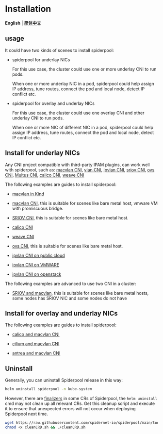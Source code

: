# Installation

**English** | [**简体中文**](./install-zh_CN.md)

## usage

It could have two kinds of scenes to install spiderpool:

* spiderpool for underlay NICs

    For this use case, the cluster could use one or more underlay CNI to run pods.

    When one or more underlay NIC in a pod, spiderpool could help assign IP address, tune routes, connect the pod and local node, detect IP conflict etc.

* spiderpool for overlay and underlay NICs

    For this use case, the cluster could use one overlay CNI and other underlay CNI to run pods.

    When one or more NIC of different NIC in a pod, spiderpool could help assign IP address, tune routes, connect the pod and local node, detect IP conflict etc.

## Install for underlay NICs

Any CNI project compatible with third-party IPAM plugins, can work well with spiderpool, such as:
[macvlan CNI](https://github.com/containernetworking/plugins/tree/main/plugins/main/macvlan), 
[vlan CNI](https://github.com/containernetworking/plugins/tree/main/plugins/main/vlan), 
[ipvlan CNI](https://github.com/containernetworking/plugins/tree/main/plugins/main/ipvlan),
[sriov CNI](https://github.com/k8snetworkplumbingwg/sriov-cni), 
[ovs CNI](https://github.com/k8snetworkplumbingwg/ovs-cni), 
[Multus CNI](https://github.com/k8snetworkplumbingwg/multus-cni), 
[calico CNI](https://github.com/projectcalico/calico), 
[weave CNI](https://github.com/weaveworks/weave)

The following examples are guides to install spiderpool:

* [macvlan in Kind](./underlay/get-started-kind.md)

* [macvlan CNI](./underlay/get-started-macvlan.md), this is suitable for scenes like bare metal host, vmware VM with promiscuous bridge.

* [SRIOV CNI](./underlay/get-started-sriov.md), this is suitable for scenes like bare metal host.

* [calico CNI](./underlay/get-started-calico.md)

* [weave CNI](./underlay/get-started-weave.md)

* [ovs CNI](./underlay/get-started-ovs.md), this is suitable for scenes like bare metal host.

* [ipvlan CNI on public cloud](./underlay/get-started-cloud.md)

* [ipvlan CNI on VMWARE](./underlay/get-started-vmware.md)

* [ipvlan CNI on openstack](./underlay/get-started-openstack.md)

The following examples are advanced to use two CNI in a cluster:

* [SRIOV and macvlan](./get-started-macvlan-and-sriov.md), this is suitable for scenes like bare metal hosts, some nodes has SRIOV NIC and some nodes do not have

## Install for overlay and underlay NICs

The following examples are guides to install spiderpool:

* [calico and macvlan CNI](./overlay/get-started-calico-macvlan.md)

* [cilium and macvlan CNI](./overlay/get-started-cilium-macvlan.md)

* [antrea and macvlan CNI](./overlay/get-started-antrea-macvlan.md)

## Uninstall

Generally, you can uninstall Spiderpool release in this way:

```bash
helm uninstall spiderpool -n kube-system
```

However, there are [finalizers](https://kubernetes.io/docs/concepts/overview/working-with-objects/finalizers/) in some CRs of Spiderpool, the `helm uninstall` cmd may not clean up all relevant CRs. Get this cleanup script and execute it to ensure that unexpected errors will not occur when deploying Spiderpool next time.

```bash
wget https://raw.githubusercontent.com/spidernet-io/spiderpool/main/tools/scripts/cleanCRD.sh
chmod +x cleanCRD.sh && ./cleanCRD.sh
```
